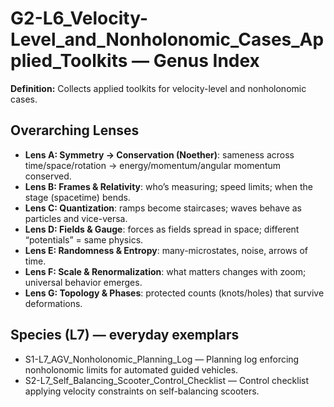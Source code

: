 # G2-L6_Velocity-Level_and_Nonholonomic_Cases_Applied_Toolkits — Genus Index
**Definition:** Collects applied toolkits for velocity-level and nonholonomic cases.

## Overarching Lenses

- **Lens A: Symmetry -> Conservation (Noether)**: sameness across time/space/rotation → energy/momentum/angular momentum conserved.
- **Lens B: Frames & Relativity**: who’s measuring; speed limits; when the stage (spacetime) bends.
- **Lens C: Quantization**: ramps become staircases; waves behave as particles and vice-versa.
- **Lens D: Fields & Gauge**: forces as fields spread in space; different “potentials” = same physics.
- **Lens E: Randomness & Entropy**: many-microstates, noise, arrows of time.
- **Lens F: Scale & Renormalization**: what matters changes with zoom; universal behavior emerges.
- **Lens G: Topology & Phases**: protected counts (knots/holes) that survive deformations.

## Species (L7) — everyday exemplars
- S1-L7_AGV_Nonholonomic_Planning_Log — Planning log enforcing nonholonomic limits for automated guided vehicles.
- S2-L7_Self_Balancing_Scooter_Control_Checklist — Control checklist applying velocity constraints on self-balancing scooters.
